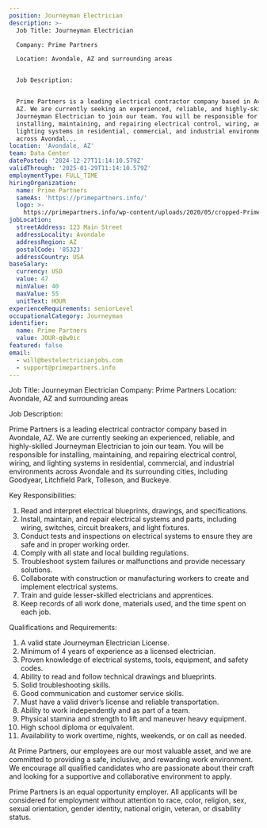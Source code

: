 ```yaml
---
position: Journeyman Electrician
description: >-
  Job Title: Journeyman Electrician

  Company: Prime Partners

  Location: Avondale, AZ and surrounding areas


  Job Description:


  Prime Partners is a leading electrical contractor company based in Avondale,
  AZ. We are currently seeking an experienced, reliable, and highly-skilled
  Journeyman Electrician to join our team. You will be responsible for
  installing, maintaining, and repairing electrical control, wiring, and
  lighting systems in residential, commercial, and industrial environments
  across Avondal...
location: 'Avondale, AZ'
team: Data Center
datePosted: '2024-12-27T11:14:10.579Z'
validThrough: '2025-01-29T11:14:10.579Z'
employmentType: FULL_TIME
hiringOrganization:
  name: Prime Partners
  sameAs: 'https://primepartners.info/'
  logo: >-
    https://primepartners.info/wp-content/uploads/2020/05/cropped-Prime-Partners-Logo-NO-BG-1-1.png
jobLocation:
  streetAddress: 123 Main Street
  addressLocality: Avondale
  addressRegion: AZ
  postalCode: '85323'
  addressCountry: USA
baseSalary:
  currency: USD
  value: 47
  minValue: 40
  maxValue: 55
  unitText: HOUR
experienceRequirements: seniorLevel
occupationalCategory: Journeyman
identifier:
  name: Prime Partners
  value: JOUR-q8w0ic
featured: false
email:
  - will@bestelectricianjobs.com
  - support@primepartners.info
---
```




Job Title: Journeyman Electrician
Company: Prime Partners
Location: Avondale, AZ and surrounding areas

Job Description:

Prime Partners is a leading electrical contractor company based in Avondale, AZ. We are currently seeking an experienced, reliable, and highly-skilled Journeyman Electrician to join our team. You will be responsible for installing, maintaining, and repairing electrical control, wiring, and lighting systems in residential, commercial, and industrial environments across Avondale and its surrounding cities, including Goodyear, Litchfield Park, Tolleson, and Buckeye.

Key Responsibilities:

1. Read and interpret electrical blueprints, drawings, and specifications.
2. Install, maintain, and repair electrical systems and parts, including wiring, switches, circuit breakers, and light fixtures.
3. Conduct tests and inspections on electrical systems to ensure they are safe and in proper working order.
4. Comply with all state and local building regulations.
5. Troubleshoot system failures or malfunctions and provide necessary solutions.
6. Collaborate with construction or manufacturing workers to create and implement electrical systems.
7. Train and guide lesser-skilled electricians and apprentices.
8. Keep records of all work done, materials used, and the time spent on each job.

Qualifications and Requirements:

1. A valid state Journeyman Electrician License.
2. Minimum of 4 years of experience as a licensed electrician.
3. Proven knowledge of electrical systems, tools, equipment, and safety codes.
4. Ability to read and follow technical drawings and blueprints.
5. Solid troubleshooting skills.
6. Good communication and customer service skills.
7. Must have a valid driver’s license and reliable transportation.
8. Ability to work independently and as part of a team.
9. Physical stamina and strength to lift and maneuver heavy equipment.
10. High school diploma or equivalent.
11. Availability to work overtime, nights, weekends, or on call as needed.

At Prime Partners, our employees are our most valuable asset, and we are committed to providing a safe, inclusive, and rewarding work environment. We encourage all qualified candidates who are passionate about their craft and looking for a supportive and collaborative environment to apply.

Prime Partners is an equal opportunity employer. All applicants will be considered for employment without attention to race, color, religion, sex, sexual orientation, gender identity, national origin, veteran, or disability status.
